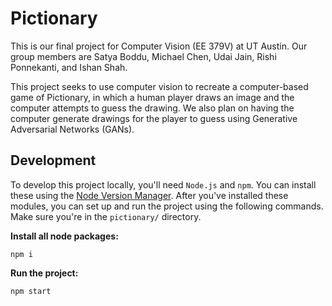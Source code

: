 # Pictionary
This is our final project for Computer Vision (EE 379V) at UT Austin. Our group members are Satya Boddu, Michael Chen, Udai Jain, Rishi Ponnekanti, and Ishan Shah.

This project seeks to use computer vision to recreate a computer-based game of Pictionary, in which a human player draws an image and the computer attempts to guess the drawing. We also plan on having the computer generate drawings for the player to guess using Generative Adversarial Networks (GANs).

## Development
To develop this project locally, you'll need `Node.js` and `npm`. You can install these using the [Node Version Manager](https://github.com/nvm-sh/nvm). After you've installed these modules, you can set up and run the project using the following commands. Make sure you're in the `pictionary/` directory.

**Install all node packages:**
```
npm i
```

**Run the project:**
```
npm start
```

